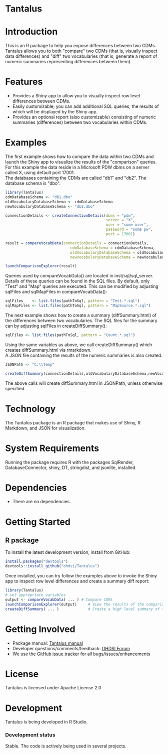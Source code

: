 Tantalus
=========

Introduction
============
This is an R package to help you expose differences between two CDMs.  Tantalus allows you to both "compare" two CDMs (that is, visually inspect data differences)
and "diff" two vocabularies (that is, generate a report of numeric summaries representing differences between them). 


Features
========
- Provides a Shiny app to allow you to visually inspect row level differences between CDMs.
- Easily customizable; you can add additional SQL queries, the results of which will be displayed by the Shiny app.
- Provides an optional report (also customizable) consisting of numeric summaries (differences) between two vocabularies within CDMs.

Examples
========
The first example shows how to compare the data within two CDMs and launch the Shiny app to visualize the results of the "comparison" queries.
For this example the data reside in a Microsoft PDW dbms on a server called X, using default port 17001.  
The databases containing the CDMs are called "db1" and "db2".  The database schema is "dbo".


```r
library(Tantalus)
cdmDatabaseSchema <- "db1.dbo"
oldVocabularyDatabaseSchema <- cdmDatabaseSchema
newVocabularyDatabaseSchema <- "db2.dbo"

connectionDetails <- createConnectionDetails(dbms = "pdw",
                                             server = "X",
                                             user = "some user",
                                             password = "some pw",
                                             port = 17001)

result = compareVocabData(connectionDetails = connectionDetails,
                             cdmDatabaseSchema = cdmDatabaseSchema,
                             oldVocabularyDatabaseSchema = oldVocabularyDatabaseSchema,
                             newVocabularyDatabaseSchema = newVocabularyDatabaseSchema)

launchComparisonExplorer(result)
```

Queries used by compareVocabData() are located in inst/sql/sql_server.  Details of these queries can be found in the SQL files.
By default, only "Test" and "Map" queries are executed.  This can be modified by adjusting sqlFiles and sqlMapFiles in compareVocabData():

```r
sqlFiles    <- list.files(pathToSql, pattern = "Test.*.sql")
sqlMapFiles <- list.files(pathToSql, pattern = "MapSource.*.sql")
```

The next example shows how to create a summary (diffSummary.html) of the differences between two vocabularies. 
The SQL files for the summary can by adjusting sqlFiles in createDiffSummary():

```r
sqlFiles <- list.files(pathToSql, pattern = "Count.*.sql")
```

Using the same variables as above, we call createDiffSummary() which creates diffSummary.html via rmarkdown.  
A JSON file containing the results of the numeric summaries is also created.

```r
JSONPath <- "C:\\Temp"

createDiffSummary(connectionDetails,oldVocabularyDatabaseSchema,newVocabularyDatabaseSchema,JSONPath)
```

The above calls will create diffSummary.html in JSONPath, unless otherwise specified.


Technology
============
The Tantalus package is an R package that makes use of Shiny, R Markdown, and JSON for visualization.

System Requirements
===================
Running the package requires R with the packages SqlRender, DatabaseConnector, shiny, DT, stringdist, and jsonlite, installed.


Dependencies
============
 * There are no dependencies.

Getting Started
===============
## R package
  
To install the latest development version, install from GitHub:

```r
install.packages("devtools")
devtools::install_github("ohdsi/Tantalus")
```

Once installed, you can try follow the examples above to invoke the Shiny app to inspect row level differences and create a summary diff report:

```r
library(Tantalus)
# set appropriate variables 
output <- compareVocabData( ... ) # Compare CDMs
launchComparisonExplorer(output)     # View the results of the comparison queries via Shiny
createDiffSummary( ... )             # Create a high level summary of the differences between the two vocabs
```

Getting Involved
=============
* Package manual: [Tantalus manual](https://raw.githubusercontent.com/OHDSI/Tantalus/master/extras/Tantalus.pdf) 
* Developer questions/comments/feedback: <a href="http://forums.ohdsi.org/c/developers">OHDSI Forum</a>
* We use the <a href="../../issues">GitHub issue tracker</a> for all bugs/issues/enhancements

License
=======
Tantalus is licensed under Apache License 2.0

Development
===========
Tantalus is being developed in R Studio.

### Development status

Stable. The code is actively being used in several projects.